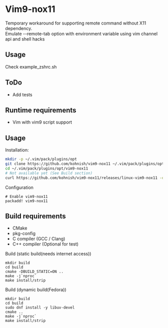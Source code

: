 Vim9-nox11
=========

Temporary workaround for supporting remote command without X11 dependency.  
Emulate --remote-tab option with environment variable using vim channel api and shell hacks

Usage
----
Check example_zshrc.sh

ToDo
----
 - Add tests

Runtime requirements
--------------------
 - Vim with vim9 script support

Usage
-----
Installation:
```sh
mkdir -p ~/.vim/pack/plugins/opt
git clone https://github.com/kohnish/vim9-nox11 ~/.vim/pack/plugins/opt/vim9-nox11
cd ~/.vim/pack/plugins/opt/vim9-nox11
# Not available yet (See Build section)
curl https://github.com/kohnish/vim9-nox11/releases/linux-vim9-nox11 -o vim9-nox11
```
Configuration
```vim
# Enable vim9-nox11
packadd! vim9-nox11
```

Build requirements
------------------
 - CMake
 - pkg-config
 - C compiler (GCC / Clang)
 - C++ compiler (Optional for test)  
  

Build (static build(needs internet access))
```shell
mkdir build
cd build
cmake -DBUILD_STATIC=ON ..
make -j`nproc`
make install/strip
```

Build (dynamic build(Fedora))
```shell
mkdir build
cd build
sudo dnf install -y libuv-devel
cmake ..
make -j`nproc`
make install/strip
```
